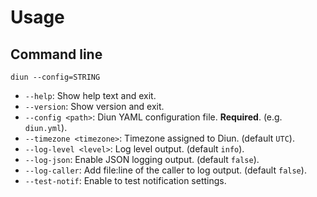 # Usage

## Command line

`diun --config=STRING`

* `--help`: Show help text and exit.
* `--version`: Show version and exit.
* `--config <path>`: Diun YAML configuration file. **Required**. (e.g. `diun.yml`).
* `--timezone <timezone>`: Timezone assigned to Diun. (default `UTC`).
* `--log-level <level>`: Log level output. (default `info`).
* `--log-json`: Enable JSON logging output. (default `false`).
* `--log-caller`: Add file:line of the caller to log output. (default `false`).
* `--test-notif`: Enable to test notification settings.
